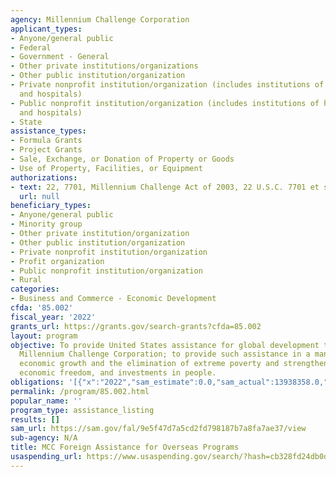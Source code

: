 ```yaml
---
agency: Millennium Challenge Corporation
applicant_types:
- Anyone/general public
- Federal
- Government - General
- Other private institutions/organizations
- Other public institution/organization
- Private nonprofit institution/organization (includes institutions of higher education
  and hospitals)
- Public nonprofit institution/organization (includes institutions of higher education
  and hospitals)
- State
assistance_types:
- Formula Grants
- Project Grants
- Sale, Exchange, or Donation of Property or Goods
- Use of Property, Facilities, or Equipment
authorizations:
- text: 22, 7701, Millennium Challenge Act of 2003, 22 U.S.C. 7701 et seq.
  url: null
beneficiary_types:
- Anyone/general public
- Minority group
- Other private institution/organization
- Other public institution/organization
- Private nonprofit institution/organization
- Profit organization
- Public nonprofit institution/organization
- Rural
categories:
- Business and Commerce - Economic Development
cfda: '85.002'
fiscal_year: '2022'
grants_url: https://grants.gov/search-grants?cfda=85.002
layout: program
objective: To provide United States assistance for global development through the
  Millennium Challenge Corporation; to provide such assistance in a manner that promotes
  economic growth and the elimination of extreme poverty and strengthens good governance,
  economic freedom, and investments in people.
obligations: '[{"x":"2022","sam_estimate":0.0,"sam_actual":13938358.0,"usa_spending_actual":205380326.79},{"x":"2023","sam_estimate":1522447.0,"sam_actual":0.0,"usa_spending_actual":579356209.05},{"x":"2024","sam_estimate":2000000.0,"sam_actual":0.0,"usa_spending_actual":838666425.33}]'
permalink: /program/85.002.html
popular_name: ''
program_type: assistance_listing
results: []
sam_url: https://sam.gov/fal/9e5f47d7a5cd2fd798187b7a8fa7ae37/view
sub-agency: N/A
title: MCC Foreign Assistance for Overseas Programs
usaspending_url: https://www.usaspending.gov/search/?hash=cb328fd24db0dc3e099e891c24f4e042
---
```

